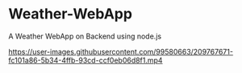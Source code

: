 # Weather-WebApp
A Weather WebApp on Backend using node.js


https://user-images.githubusercontent.com/99580663/209767671-fc101a86-5b34-4ffb-93cd-ccf0eb06d8f1.mp4

